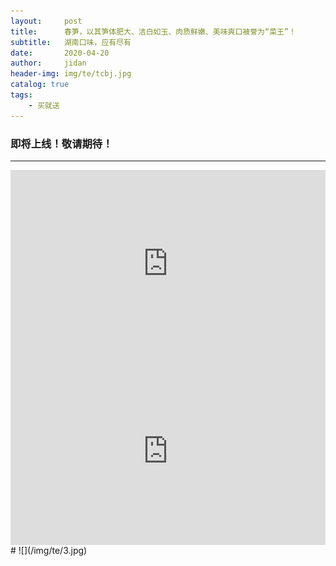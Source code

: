 ```yaml
---
layout:     post
title:      春笋，以其笋体肥大、洁白如玉、肉质鲜嫩、美味爽口被誉为“菜王”！
subtitle:   湖南口味，应有尽有
date:       2020-04-20
author:     jidan
header-img: img/te/tcbj.jpg
catalog: true
tags:
    - 买就送
---
```

### 即将上线！敬请期待！
---
<body>
  <div id="page1">
    <iframe style="float: right;" align="center" width="100%" height="300" src="https://www.iesdouyin.com/share/video/6819994717015624960/?region=CN&mid=6621697575923763971&u_code=157el35m6&titleType=title&timestamp=1587965474&utm_campaign=client_share&app=aweme&utm_medium=ios&tt_from=copy&utm_source=copy"  frameborder="no" border="0" marginwidth="0" marginheight="0" scrolling="no"></iframe>
  </div>
  <div id="page2">
    <iframe style="float: right;" align="center" width="100%" height="300" src="https://www.iesdouyin.com/share/video/6819991610693094671/?region=CN&mid=6600620301749488387&u_code=157el35m6&titleType=title&timestamp=1587964109&utm_campaign=client_share&app=aweme&utm_medium=ios&tt_from=copy&utm_source=copy"  frameborder="no" border="0" marginwidth="0" marginheight="0" scrolling="no"></iframe>
  </div>
</body>
# ![](/img/te/3.jpg)